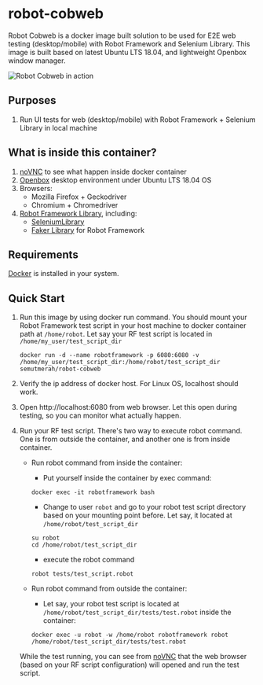 # robot-cobweb
Robot Cobweb is a docker image built solution to be used for E2E web testing (desktop/mobile) with Robot Framework and Selenium Library. This image is built based on latest Ubuntu LTS 18.04, and lightweight Openbox window manager.

![Robot Cobweb in action](https://i.imgur.com/43hBBfZ.gif)

## Purposes
1. Run UI tests for web (desktop/mobile) with Robot Framework + Selenium Library in local machine

## What is inside this container?
1. [noVNC](https://github.com/novnc/noVNC) to see what happen inside docker container
2. [Openbox](http://openbox.org/wiki/Main_Page) desktop environment under Ubuntu LTS 18.04 OS
3. Browsers:
    - Mozilla Firefox + Geckodriver
    - Chromium + Chromedriver
4. [Robot Framework Library](https://github.com/robotframework/robotframework), including:
    - [SeleniumLibrary](https://github.com/robotframework/SeleniumLibrary)
    - [Faker Library](https://github.com/guykisel/robotframework-faker) for Robot Framework

## Requirements
[Docker](https://docs.docker.com/install/) is installed in your system.

## Quick Start
1. Run this image by using docker run command. You should mount your Robot Framework test script in your host machine to docker container path at ```/home/robot```. Let say your RF test script is located in ```/home/my_user/test_script_dir```

    ```
    docker run -d --name robotframework -p 6080:6080 -v /home/my_user/test_script_dir:/home/robot/test_script_dir semutmerah/robot-cobweb
    ```

2. Verify the ip address of docker host. For Linux OS, localhost should work.
3. Open http://localhost:6080 from web browser. Let this open during testing, so you can monitor what actually happen.
4. Run your RF test script. There's two way to execute robot command. One is from outside the container, and another one is from inside container.
    - Run robot command from inside the container:
        - Put yourself inside the container by exec command:

        ```
        docker exec -it robotframework bash
        ```

        - Change to user ```robot``` and go to your robot test script directory based on your mounting point before. Let say, it located at ```/home/robot/test_script_dir```

        ```
        su robot
        cd /home/robot/test_script_dir
        ```

        - execute the robot command

        ```
        robot tests/test_script.robot
        ```

    - Run robot command from outside the container:
        - Let say, your robot test script is located at ```/home/robot/test_script_dir/tests/test.robot``` inside the container:
        
        ```
        docker exec -u robot -w /home/robot robotframework robot /home/robot/test_script_dir/tests/test.robot
        ```
    
    While the test running, you can see from [noVNC](http://localhost:6080) that the web browser (based on your RF script configuration) will opened and run the test script.
